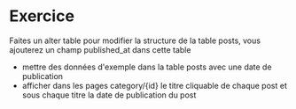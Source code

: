 # Exercice

Faites un alter table pour modifier la structure de la table posts, vous ajouterez un champ published_at dans cette table

- mettre des données d'exemple dans la table posts avec une date de publication
- afficher dans les pages category/{id} le titre cliquable de chaque post et sous chaque titre la date de publication du post